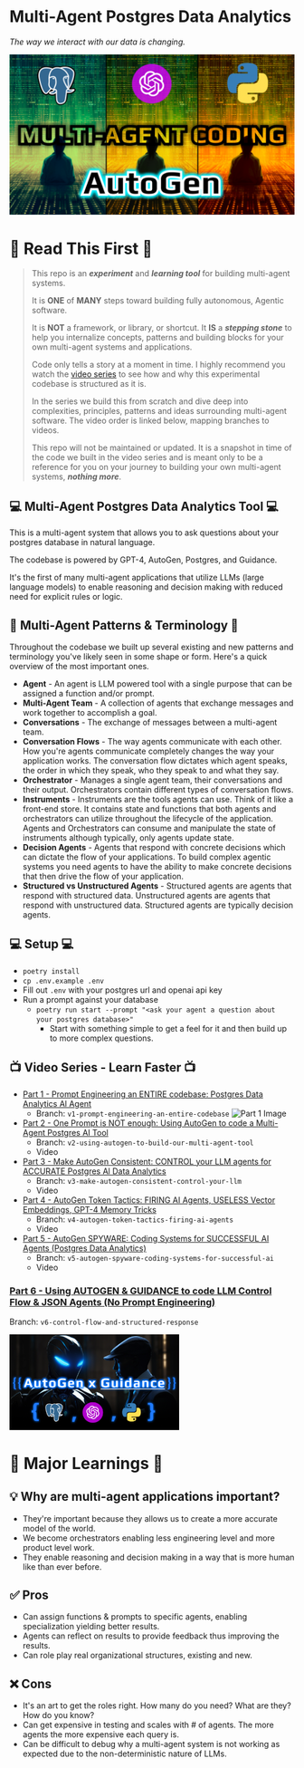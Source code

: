 # Multi-Agent Postgres Data Analytics
*The way we interact with our data is changing.*

![Multi-Agent Postgres Data Analytics](imgs/2-using-autogen-to-build-our-multi-agent-postgres-data-analytics-tool.png)

# 💬 Read This First 💬
> This repo is an **_experiment_** and **_learning tool_** for building multi-agent systems.
>
> It is **ONE** of **MANY** steps toward building fully autonomous, Agentic software.
> 
> It is **NOT** a framework, or library, or shortcut. It **IS** a **_stepping stone_** to help you internalize concepts, patterns and building blocks for your own multi-agent systems and applications.
>
> Code only tells a story at a moment in time. I highly recommend you watch the [video series](https://www.youtube.com/playlist?list=PLS_o2ayVCKvDzj2YxeFqMq9UbR1PkPEh0) to see how and why this experimental codebase is structured as it is. 
> 
> In the series we build this from scratch and dive deep into complexities, principles, patterns and ideas surrounding multi-agent software. The video order is linked below, mapping branches to videos.
>
> This repo will not be maintained or updated. It is a snapshot in time of the code we built in the video series and is meant only to be a reference for you on your journey to building your own multi-agent systems, **_nothing more_**.


## 💻 Multi-Agent Postgres Data Analytics Tool 💻
This is a multi-agent system that allows you to ask questions about your postgres database in natural language.

The codebase is powered by GPT-4, AutoGen, Postgres, and Guidance.

It's the first of many multi-agent applications that utilize LLMs (large language models) to enable reasoning and decision making with reduced need for explicit rules or logic.

## 🔵 Multi-Agent Patterns & Terminology 🔵
Throughout the codebase we built up several existing and new patterns and terminology you've likely seen in some shape or form. Here's a quick overview of the most important ones.
- **Agent** - An agent is LLM powered tool with a single purpose that can be assigned a function and/or prompt.
- **Multi-Agent Team** - A collection of agents that exchange messages and work together to accomplish a goal.
- **Conversations** - The exchange of messages between a multi-agent team.
- **Conversation Flows** - The way agents communicate with each other. How you're agents communicate completely changes the way your application works. The conversation flow dictates which agent speaks, the order in which they speak, who they speak to and what they say.
- **Orchestrator** - Manages a single agent team, their conversations and their output. Orchestrators contain different types of conversation flows.
- **Instruments** - Instruments are the tools agents can use. Think of it like a front-end store. It contains state and functions that both agents and orchestrators can utilize throughout the lifecycle of the application. Agents and Orchestrators can consume and manipulate the state of instruments although typically, only agents update state.
- **Decision Agents** - Agents that respond with concrete decisions which can dictate the flow of your applications. To build complex agentic systems you need agents to have the ability to make concrete decisions that then drive the flow of your application.
- **Structured vs Unstructured Agents** - Structured agents are agents that respond with structured data. Unstructured agents are agents that respond with unstructured data. Structured agents are typically decision agents.


## 💻 Setup 💻
- `poetry install`
- `cp .env.example .env`
- Fill out `.env` with your postgres url and openai api key
- Run a prompt against your database
  - `poetry run start --prompt "<ask your agent a question about your postgres database>"`
    - Start with something simple to get a feel for it and then build up to more complex questions.

## 📺 Video Series - Learn Faster 📺
- [Part 1 - Prompt Engineering an ENTIRE codebase: Postgres Data Analytics Al Agent](https://youtu.be/jmDMusirPKA)
  - Branch: `v1-prompt-engineering-an-entire-codebase`
  ![Part 1 Image](6-autogen-and-guidance-for-autonomous-control-flow.png)
- [Part 2 - One Prompt is NOT enough: Using AutoGen to code a Multi-Agent Postgres AI Tool](https://youtu.be/JjVvYDPVrAQ)
  - Branch: `v2-using-autogen-to-build-our-multi-agent-tool`
  - Video
- [Part 3 - Make AutoGen Consistent: CONTROL your LLM agents for ACCURATE Postgres Al Data Analytics](https://youtu.be/4o8tymMQ5GM)
  - Branch: `v3-make-autogen-consistent-control-your-llm`
  - Video
- [Part 4 - AutoGen Token Tactics: FIRING AI Agents, USELESS Vector Embeddings, GPT-4 Memory Tricks](https://youtu.be/CKo-czvxFkY)
  - Branch: `v4-autogen-token-tactics-firing-ai-agents`
  - Video
- [Part 5 - AutoGen SPYWARE: Coding Systems for SUCCESSFUL AI Agents (Postgres Data Analytics)](https://youtu.be/UA6IVMDPuC8)
  - Branch: `v5-autogen-spyware-coding-systems-for-successful-ai`
  - Video


### [Part 6 - Using AUTOGEN & GUIDANCE to code LLM Control Flow & JSON Agents (No Prompt Engineering)](https://youtu.be/XGCWyfA3rgQ)
Branch: `v6-control-flow-and-structured-response`

<img src="imgs/6-autogen-and-guidance-for-autonomous-control-flow.png" width="300" height="auto">



# 🧠 Major Learnings 🧠

## 💡 Why are multi-agent applications important?
- They're important because they allows us to create a more accurate model of the world.
- We become orchestrators enabling less engineering level and more product level work.
- They enable reasoning and decision making in a way that is more human like than ever before.

## ✅ Pros
- Can assign functions & prompts to specific agents, enabling specialization yielding better results.
- Agents can reflect on results to provide feedback thus improving the results.
- Can role play real organizational structures, existing and new.

## ❌ Cons
- It's an art to get the roles right. How many do you need? What are they? How do you know?
- Can get expensive in testing and scales with # of agents. The more agents the more expensive each query is.
- Can be difficult to debug why a multi-agent system is not working as expected due to the non-deterministic nature of LLMs.
